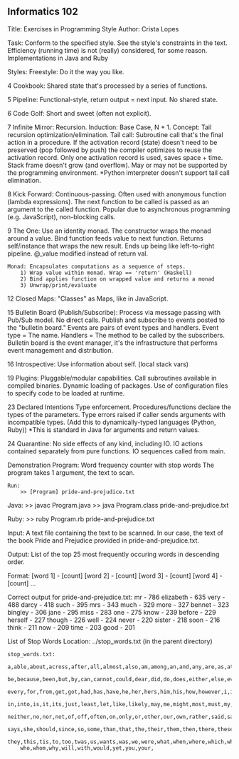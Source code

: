 Informatics 102
------------------------
Title:  Exercises in Programming Style
Author: Crista Lopes

Task:
	Conform to the specified style. See the style's constraints in the text.
	Efficiency (running time) is not (really) considered, for some reason.
	Implementations in Java and Ruby

Styles:
Freestyle:
	Do it the way you like.

4 Cookbook:
	Shared state that's processed by a series of functions.
	
5 Pipeline:
	Functional-style, return output = next input. No shared state.
	
6 Code Golf:
	Short and sweet (often not explicit).
	
7 Infinite Mirror:
	Recursion. Induction: Base Case, N + 1.
	Concept: Tail recursion optimization/elimination.
	Tail call: Subroutine call that's the final action in a procedure.
	If the activation record (state) doesn't need to be preserved (pop followed by push)
	the compiler optimizes to reuse the activation record.
	Only one activation record is used, saves space + time.
	Stack frame doesn't grow (and overflow).
	May or may not be supported by the programming environment.
	*Python imterpreter doesn't support tail call elimination.
	
8 Kick Forward:
	Continuous-passing. Often used with anonymous function (lambda expressions).
	The next function to be called is passed as an argument to the called function.
	Popular due to asynchronous programming (e.g. JavaScript), non-blocking calls.

9 The One:
	Use an identity monad.
	The constructor wraps the monad around a value.
	Bind function feeds value to next function.
	Returns self/instance that wraps the new result.
	Ends up being like left-to-right pipeline.
	@_value modified instead of return val.
	
	Monad: Encapsulates computations as a sequence of steps.
		1) Wrap value within monad. Wrap == 'return' (Haskell)
		2) Bind applies function on wrapped value and returns a monad
		3) Unwrap/print/evaluate
	
12 Closed Maps:
	"Classes" as Maps, like in JavaScript.

15 Bulletin Board (Publish/Subscribe):
	Process via message passing with Pub/Sub model. No direct calls.
	Publish and subscribe to events posted to the "bulletin board."
	Events are pairs of event types and handlers.
	Event type 	= The name.
	Handlers 	= The method to be called by the subscribers.
	Bulletin board is the event manager, it's the infrastructure that
	performs event management and distribution.

16 Introspective:
	Use information about self.
	(local stack vars)
	
19 Plugins:
	Pluggable/modular capabilities.
	Call subroutines available in compiled binaries.
	Dynamic loading of packages.
	Use of configuration files to specify code to be
	loaded at runtime.

23 Declared Intentions
	Type enforcement.
	Procedures/functions declare the types of the parameters.
	Type errors raised if caller sends arguments with incompatible types.
	(Add this to dynamically-typed languages (Python, Ruby))
	*This is standard in Java for arguments and return values.
	
24 Quarantine:
	No side effects of any kind, including IO.
	IO actions contained separately from pure functions.
	IO sequences called from main.

Demonstration Program:
	Word frequency counter with stop words
	The program takes 1 argument, the text to scan.
	
	Run:
		>> [Program] pride-and-prejudice.txt

Java:
	>> javac Program.java
	>> java  Program.class pride-and-prejudice.txt

Ruby:
	>> ruby Program.rb pride-and-prejudice.txt


Input:
	A text file containing the text to be scanned.
	In our case, the text of the book Pride and Prejudice
	provided in pride-and-prejudice.txt.

Output:
	List of the top 25 most frequently occuring words in descending order.

Format:
	[word 1] - [count]
	[word 2] - [count]
	[word 3] - [count]
	[word 4] - [count]
	...

Correct output for pride-and-prejudice.txt:
	mr - 786
	elizabeth - 635
	very - 488
	darcy - 418
	such - 395
	mrs - 343
	much - 329
	more - 327
	bennet - 323
	bingley - 306
	jane - 295
	miss - 283
	one - 275
	know - 239
	before - 229
	herself - 227
	though - 226
	well - 224
	never - 220
	sister - 218
	soon - 216
	think - 211
	now - 209
	time - 203
	good - 201

List of Stop Words
	Location: ../stop_words.txt  (in the parent directory)
	
	stop_words.txt:
		a,able,about,across,after,all,almost,also,am,among,an,and,any,are,as,at,
		be,because,been,but,by,can,cannot,could,dear,did,do,does,either,else,ever,
		every,for,from,get,got,had,has,have,he,her,hers,him,his,how,however,i,if,
		in,into,is,it,its,just,least,let,like,likely,may,me,might,most,must,my,
		neither,no,nor,not,of,off,often,on,only,or,other,our,own,rather,said,say,
		says,she,should,since,so,some,than,that,the,their,them,then,there,these,
		they,this,tis,to,too,twas,us,wants,was,we,were,what,when,where,which,while,
		who,whom,why,will,with,would,yet,you,your,




